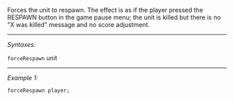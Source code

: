 Forces the unit to respawn. The effect is as if the player pressed the RESPAWN button in the game pause menu; the unit is killed but there is no "X was killed" message and no score adjustment.


---
*Syntaxes:*

`forceRespawn` unit

---
*Example 1:*

```sqf
forceRespawn player;
```